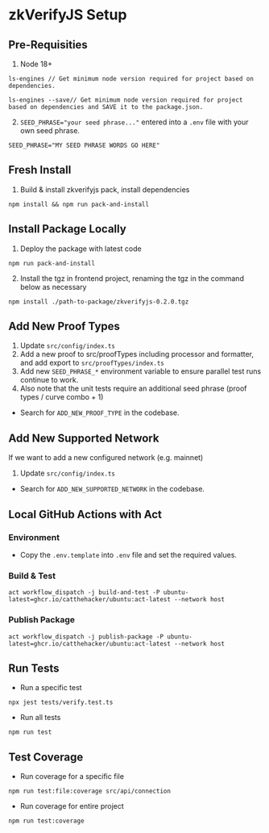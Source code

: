 # zkVerifyJS Setup

## Pre-Requisities

1. Node 18+

```shell
ls-engines // Get minimum node version required for project based on dependencies.
```

```shell
ls-engines --save// Get minimum node version required for project based on dependencies and SAVE it to the package.json.
```

2. `SEED_PHRASE="your seed phrase..."` entered into a `.env` file with your own seed phrase.

```dotenv
SEED_PHRASE="MY SEED PHRASE WORDS GO HERE"
```

## Fresh Install

1. Build & install zkverifyjs pack, install dependencies

```shell
npm install && npm run pack-and-install
```

## Install Package Locally 

1. Deploy the package with latest code

```shell
npm run pack-and-install
```

2. Install the tgz in frontend project, renaming the tgz in the command below as necessary

```shell
npm install ./path-to-package/zkverifyjs-0.2.0.tgz
```

## Add New Proof Types

1. Update `src/config/index.ts`
2. Add a new proof to src/proofTypes including processor and formatter, and add export to `src/proofTypes/index.ts`
3. Add new `SEED_PHRASE_*` environment variable to ensure parallel test runs continue to work.  
4. Also note that the unit tests require an additional seed phrase (proof types / curve combo + 1)

- Search for `ADD_NEW_PROOF_TYPE` in the codebase.

## Add New Supported Network

If we want to add a new configured network (e.g. mainnet)

1. Update `src/config/index.ts`

- Search for `ADD_NEW_SUPPORTED_NETWORK` in the codebase.

## Local GitHub Actions with Act

### Environment 

- Copy the `.env.template` into `.env` file and set the required values.

### Build & Test

```shell
act workflow_dispatch -j build-and-test -P ubuntu-latest=ghcr.io/catthehacker/ubuntu:act-latest --network host
```

### Publish Package

```shell
act workflow_dispatch -j publish-package -P ubuntu-latest=ghcr.io/catthehacker/ubuntu:act-latest --network host
```

## Run Tests

- Run a specific test
```shell
npx jest tests/verify.test.ts  
```

- Run all tests
```shell
npm run test
```

## Test Coverage

- Run coverage for a specific file
```shell
npm run test:file:coverage src/api/connection  
```

- Run coverage for entire project
```shell
npm run test:coverage
```